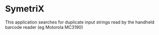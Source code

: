 # SymetriX
This application searches for duplicate input strings read by the handheld barcode reader (eg Motorola MC3190)

